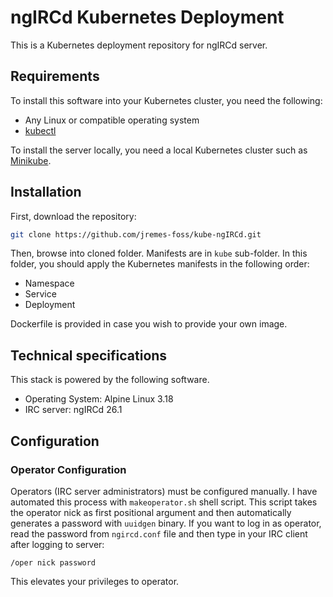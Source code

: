 # ngIRCd Kubernetes Deployment

This is a Kubernetes deployment repository for ngIRCd server.

## Requirements

To install this software into your Kubernetes cluster, you need the following:

- Any Linux or compatible operating system
- [kubectl](https://kubernetes.io/docs/reference/kubectl/)

To install the server locally, you need a local Kubernetes cluster such as [Minikube](https://minikube.sigs.k8s.io/docs/start/).

## Installation

First, download the repository:

```bash
git clone https://github.com/jremes-foss/kube-ngIRCd.git
```

Then, browse into cloned folder. Manifests are in `kube` sub-folder. In this folder, you should apply the Kubernetes manifests in the following order:

* Namespace
* Service
* Deployment

Dockerfile is provided in case you wish to provide your own image.

## Technical specifications

This stack is powered by the following software.

- Operating System: Alpine Linux 3.18
- IRC server: ngIRCd 26.1

## Configuration

### Operator Configuration

Operators (IRC server administrators) must be configured manually. I have automated this process with `makeoperator.sh` shell script. This script takes the operator nick as first positional argument and then automatically generates a password with `uuidgen` binary. If you want to log in as operator, read the password from `ngircd.conf` file and then type in your IRC client after logging to server:

```
/oper nick password
```

This elevates your privileges to operator.
